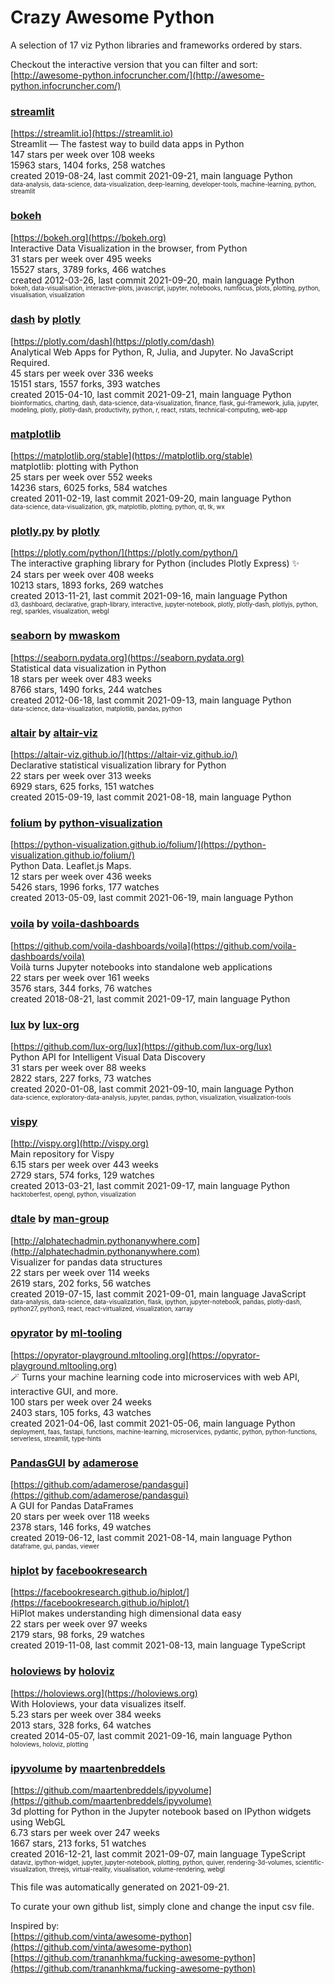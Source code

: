 # Crazy Awesome Python
A selection of 17 viz Python libraries and frameworks ordered by stars.  

Checkout the interactive version that you can filter and sort: 
[http://awesome-python.infocruncher.com/](http://awesome-python.infocruncher.com/)  


### [streamlit](https://github.com/streamlit/streamlit)  
[https://streamlit.io](https://streamlit.io)  
Streamlit — The fastest way to build data apps in Python  
147 stars per week over 108 weeks  
15963 stars, 1404 forks, 258 watches  
created 2019-08-24, last commit 2021-09-21, main language Python  
<sub><sup>data-analysis, data-science, data-visualization, deep-learning, developer-tools, machine-learning, python, streamlit</sup></sub>


### [bokeh](https://github.com/bokeh/bokeh)  
[https://bokeh.org](https://bokeh.org)  
Interactive Data Visualization in the browser, from  Python  
31 stars per week over 495 weeks  
15527 stars, 3789 forks, 466 watches  
created 2012-03-26, last commit 2021-09-20, main language Python  
<sub><sup>bokeh, data-visualisation, interactive-plots, javascript, jupyter, notebooks, numfocus, plots, plotting, python, visualisation, visualization</sup></sub>


### [dash](https://github.com/plotly/dash) by [plotly](https://github.com/plotly)  
[https://plotly.com/dash](https://plotly.com/dash)  
Analytical Web Apps for Python, R, Julia, and Jupyter. No JavaScript Required.  
45 stars per week over 336 weeks  
15151 stars, 1557 forks, 393 watches  
created 2015-04-10, last commit 2021-09-21, main language Python  
<sub><sup>bioinformatics, charting, dash, data-science, data-visualization, finance, flask, gui-framework, julia, jupyter, modeling, plotly, plotly-dash, productivity, python, r, react, rstats, technical-computing, web-app</sup></sub>


### [matplotlib](https://github.com/matplotlib/matplotlib)  
[https://matplotlib.org/stable](https://matplotlib.org/stable)  
matplotlib: plotting with Python  
25 stars per week over 552 weeks  
14236 stars, 6025 forks, 584 watches  
created 2011-02-19, last commit 2021-09-20, main language Python  
<sub><sup>data-science, data-visualization, gtk, matplotlib, plotting, python, qt, tk, wx</sup></sub>


### [plotly.py](https://github.com/plotly/plotly.py) by [plotly](https://github.com/plotly)  
[https://plotly.com/python/](https://plotly.com/python/)  
The interactive graphing library for Python (includes Plotly Express) :sparkles:  
24 stars per week over 408 weeks  
10213 stars, 1893 forks, 269 watches  
created 2013-11-21, last commit 2021-09-16, main language Python  
<sub><sup>d3, dashboard, declarative, graph-library, interactive, jupyter-notebook, plotly, plotly-dash, plotlyjs, python, regl, sparkles, visualization, webgl</sup></sub>


### [seaborn](https://github.com/mwaskom/seaborn) by [mwaskom](https://github.com/mwaskom)  
[https://seaborn.pydata.org](https://seaborn.pydata.org)  
Statistical data visualization in Python  
18 stars per week over 483 weeks  
8766 stars, 1490 forks, 244 watches  
created 2012-06-18, last commit 2021-09-13, main language Python  
<sub><sup>data-science, data-visualization, matplotlib, pandas, python</sup></sub>


### [altair](https://github.com/altair-viz/altair) by [altair-viz](https://github.com/altair-viz)  
[https://altair-viz.github.io/](https://altair-viz.github.io/)  
Declarative statistical visualization library for Python  
22 stars per week over 313 weeks  
6929 stars, 625 forks, 151 watches  
created 2015-09-19, last commit 2021-08-18, main language Python  


### [folium](https://github.com/python-visualization/folium) by [python-visualization](https://github.com/python-visualization)  
[https://python-visualization.github.io/folium/](https://python-visualization.github.io/folium/)  
Python Data. Leaflet.js Maps.   
12 stars per week over 436 weeks  
5426 stars, 1996 forks, 177 watches  
created 2013-05-09, last commit 2021-06-19, main language Python  


### [voila](https://github.com/voila-dashboards/voila) by [voila-dashboards](https://github.com/voila-dashboards)  
[https://github.com/voila-dashboards/voila](https://github.com/voila-dashboards/voila)  
Voilà turns Jupyter notebooks into standalone web applications  
22 stars per week over 161 weeks  
3576 stars, 344 forks, 76 watches  
created 2018-08-21, last commit 2021-09-17, main language Python  


### [lux](https://github.com/lux-org/lux) by [lux-org](https://github.com/lux-org)  
[https://github.com/lux-org/lux](https://github.com/lux-org/lux)  
Python API for Intelligent Visual Data Discovery  
31 stars per week over 88 weeks  
2822 stars, 227 forks, 73 watches  
created 2020-01-08, last commit 2021-09-10, main language Python  
<sub><sup>data-science, exploratory-data-analysis, jupyter, pandas, python, visualization, visualization-tools</sup></sub>


### [vispy](https://github.com/vispy/vispy)  
[http://vispy.org](http://vispy.org)  
Main repository for Vispy  
6.15 stars per week over 443 weeks  
2729 stars, 574 forks, 129 watches  
created 2013-03-21, last commit 2021-09-17, main language Python  
<sub><sup>hacktoberfest, opengl, python, visualization</sup></sub>


### [dtale](https://github.com/man-group/dtale) by [man-group](https://github.com/man-group)  
[http://alphatechadmin.pythonanywhere.com](http://alphatechadmin.pythonanywhere.com)  
Visualizer for pandas data structures  
22 stars per week over 114 weeks  
2619 stars, 202 forks, 56 watches  
created 2019-07-15, last commit 2021-09-01, main language JavaScript  
<sub><sup>data-analysis, data-science, data-visualization, flask, ipython, jupyter-notebook, pandas, plotly-dash, python27, python3, react, react-virtualized, visualization, xarray</sup></sub>


### [opyrator](https://github.com/ml-tooling/opyrator) by [ml-tooling](https://github.com/ml-tooling)  
[https://opyrator-playground.mltooling.org](https://opyrator-playground.mltooling.org)  
🪄 Turns your machine learning code into microservices with web API, interactive GUI, and more.  
100 stars per week over 24 weeks  
2403 stars, 105 forks, 43 watches  
created 2021-04-06, last commit 2021-05-06, main language Python  
<sub><sup>deployment, faas, fastapi, functions, machine-learning, microservices, pydantic, python, python-functions, serverless, streamlit, type-hints</sup></sub>


### [PandasGUI](https://github.com/adamerose/pandasgui) by [adamerose](https://github.com/adamerose)  
[https://github.com/adamerose/pandasgui](https://github.com/adamerose/pandasgui)  
A GUI for Pandas DataFrames  
20 stars per week over 118 weeks  
2378 stars, 146 forks, 49 watches  
created 2019-06-12, last commit 2021-08-14, main language Python  
<sub><sup>dataframe, gui, pandas, viewer</sup></sub>


### [hiplot](https://github.com/facebookresearch/hiplot) by [facebookresearch](https://github.com/facebookresearch)  
[https://facebookresearch.github.io/hiplot/](https://facebookresearch.github.io/hiplot/)  
HiPlot makes understanding high dimensional data easy  
22 stars per week over 97 weeks  
2179 stars, 98 forks, 29 watches  
created 2019-11-08, last commit 2021-08-13, main language TypeScript  


### [holoviews](https://github.com/holoviz/holoviews) by [holoviz](https://github.com/holoviz)  
[https://holoviews.org](https://holoviews.org)  
With Holoviews, your data visualizes itself.  
5.23 stars per week over 384 weeks  
2013 stars, 328 forks, 64 watches  
created 2014-05-07, last commit 2021-09-16, main language Python  
<sub><sup>holoviews, holoviz, plotting</sup></sub>


### [ipyvolume](https://github.com/maartenbreddels/ipyvolume) by [maartenbreddels](https://github.com/maartenbreddels)  
[https://github.com/maartenbreddels/ipyvolume](https://github.com/maartenbreddels/ipyvolume)  
3d plotting for Python in the Jupyter notebook based on IPython widgets using WebGL  
6.73 stars per week over 247 weeks  
1667 stars, 213 forks, 51 watches  
created 2016-12-21, last commit 2021-09-07, main language TypeScript  
<sub><sup>dataviz, ipython-widget, jupyter, jupyter-notebook, plotting, python, quiver, rendering-3d-volumes, scientific-visualization, threejs, virtual-reality, visualisation, volume-rendering, webgl</sup></sub>


This file was automatically generated on 2021-09-21.  

To curate your own github list, simply clone and change the input csv file.  

Inspired by:  
[https://github.com/vinta/awesome-python](https://github.com/vinta/awesome-python)  
[https://github.com/trananhkma/fucking-awesome-python](https://github.com/trananhkma/fucking-awesome-python)  
